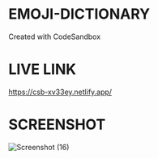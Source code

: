 # EMOJI-DICTIONARY
Created with CodeSandbox

# LIVE LINK 
https://csb-xv33ey.netlify.app/

# SCREENSHOT
![Screenshot (16)](https://user-images.githubusercontent.com/111733870/195543382-5a40df52-1270-4661-a285-2ce80e4eb80c.png)
